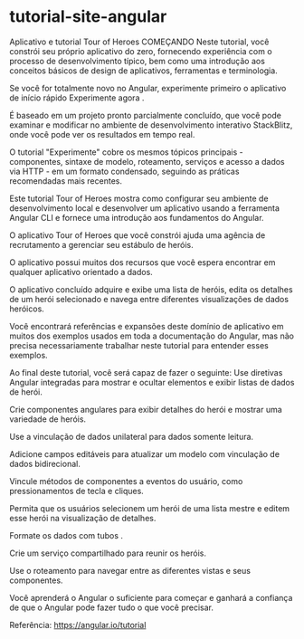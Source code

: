 # tutorial-site-angular
Aplicativo e tutorial Tour of Heroes COMEÇANDO Neste tutorial, você constrói seu próprio aplicativo do zero, fornecendo experiência com o processo de desenvolvimento típico, bem como uma introdução aos conceitos básicos de design de aplicativos, ferramentas e terminologia.  

Se você for totalmente novo no Angular, experimente primeiro o aplicativo de início rápido Experimente agora . 

É baseado em um projeto pronto parcialmente concluído, que você pode examinar e modificar no ambiente de desenvolvimento interativo StackBlitz, onde você pode ver os resultados em tempo real.  

O tutorial "Experimente" cobre os mesmos tópicos principais - componentes, sintaxe de modelo, roteamento, serviços e acesso a dados via HTTP - em um formato condensado, seguindo as práticas recomendadas mais recentes. 

Este tutorial Tour of Heroes mostra como configurar seu ambiente de desenvolvimento local e desenvolver um aplicativo usando a ferramenta Angular CLI e fornece uma introdução aos fundamentos do Angular. 

O aplicativo Tour of Heroes que você constrói ajuda uma agência de recrutamento a gerenciar seu estábulo de heróis.

O aplicativo possui muitos dos recursos que você espera encontrar em qualquer aplicativo orientado a dados. 

O aplicativo concluído adquire e exibe uma lista de heróis, edita os detalhes de um herói selecionado e navega entre diferentes visualizações de dados heróicos.  

Você encontrará referências e expansões deste domínio de aplicativo em muitos dos exemplos usados ​​em toda a documentação do Angular, mas não precisa necessariamente trabalhar neste tutorial para entender esses exemplos. 

Ao final deste tutorial, você será capaz de fazer o seguinte:  Use diretivas Angular integradas para mostrar e ocultar elementos e exibir listas de dados de herói.

Crie componentes angulares para exibir detalhes do herói e mostrar uma variedade de heróis. 

Use a vinculação de dados unilateral para dados somente leitura. 

Adicione campos editáveis para atualizar um modelo com vinculação de dados bidirecional. 

Vincule métodos de componentes a eventos do usuário, como pressionamentos de tecla e cliques. 

Permita que os usuários selecionem um herói de uma lista mestre e editem esse herói na visualização de detalhes. 

Formate os dados com tubos . 

Crie um serviço compartilhado para reunir os heróis. 

Use o roteamento para navegar entre as diferentes vistas e seus componentes. 

Você aprenderá o Angular o suficiente para começar e ganhará a confiança de que o Angular pode fazer tudo o que você precisar.

Referência: https://angular.io/tutorial

